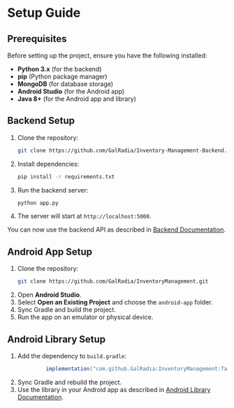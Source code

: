 # Setup Guide

## Prerequisites
Before setting up the project, ensure you have the following installed:
- **Python 3.x** (for the backend)
- **pip** (Python package manager)
- **MongoDB** (for database storage)
- **Android Studio** (for the Android app)
- **Java 8+** (for the Android app and library)

## Backend Setup
1. Clone the repository:
   ```bash
   git clone https://github.com/GalRadia/Inventory-Management-Backend.git
   ```
2. Install dependencies:
   ```bash
   pip install -r requirements.txt
   ```
3. Run the backend server:
   ```bash
   python app.py
   ```
4. The server will start at `http://localhost:5000`.

You can now use the backend API as described in [Backend Documentation](/Docs/Backend.md).

## Android App Setup
1. Clone the repository:
   ```bash
   git clone https://github.com/GalRadia/InventoryManagement.git
    ```
2. Open **Android Studio**.
3. Select **Open an Existing Project** and choose the `android-app` folder.
4. Sync Gradle and build the project.
5. Run the app on an emulator or physical device.

## Android Library Setup
1. Add the dependency to `build.gradle`:
   ```gradle
	        implementation("com.github.GalRadia:InventoryManagement:Tag")
   ```
2. Sync Gradle and rebuild the project.
3. Use the library in your Android app as described in [Android Library Documentation](/Docs/AndroidLibrary.md).
